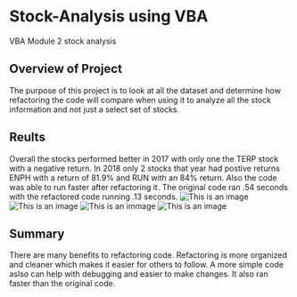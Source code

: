# Stock-Analysis using VBA
 VBA Module 2 stock analysis
## Overview of Project
The  purpose of this project is to look at all the dataset and determine how refactoring the code will compare when using it to analyze all the stock information and not just a select set of stocks.  
## Reults
Overall the stocks performed better in 2017 with  only one the TERP stock with a negative return.  In 2018 only 2 stocks that year had postive returns ENPH with a return of 81.9% and RUN with an 84% return. Also the code was able to run faster after refactoring it.  The original code ran .54 seconds with the refactored code running .13 seconds.
![This is an image](https://Resources/VBA-Challenge_2017.PNG)
![This is an image](https://Resources/VBA-Challenge_2017_refactored.PNG)
![This is an immage](https://Resources/VBA_Challenge_2018.PNG)
![This is an image](https//Resources/VBA_Challenge_2018-refactored.PNG)
## Summary
There are many benefits to refactoring code.  Refactoring is more organized and cleaner which makes it easier for others to follow.  A more simple code aslso can help with debugging and easier to make changes. It also ran faster than the original code.  
